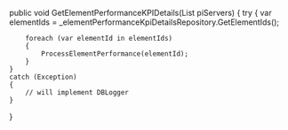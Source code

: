public void GetElementPerformanceKPIDetails(List<PIServer> piServers)
{
    try
    {
        var elementIds = _elementPerformanceKpiDetailsRepository.GetElementIds();

        foreach (var elementId in elementIds)
        {
            ProcessElementPerformance(elementId);
        }
    }
    catch (Exception)
    {
        // will implement DBLogger
    }
}
